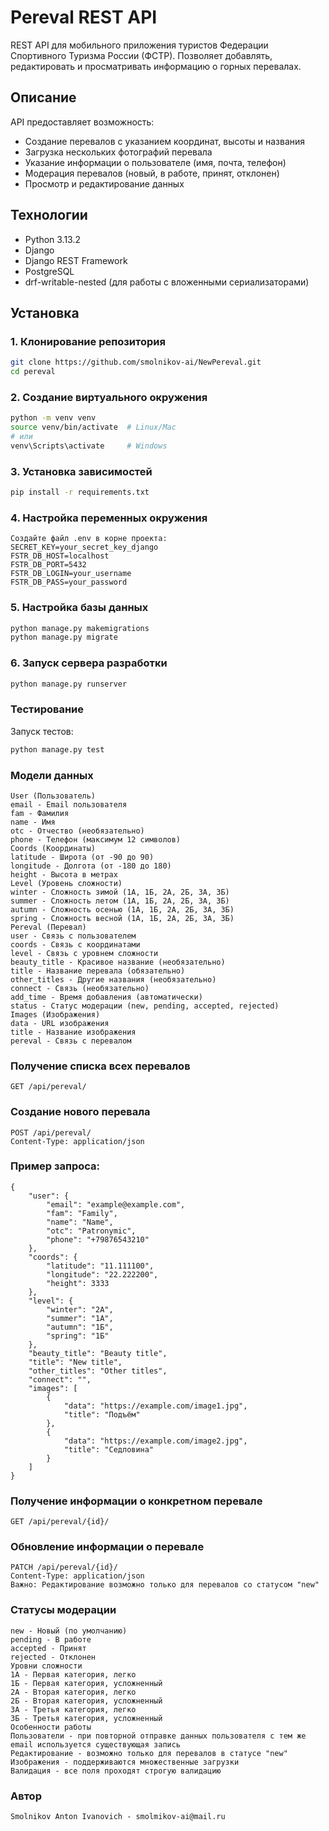 # Pereval REST API

REST API для мобильного приложения туристов Федерации Спортивного Туризма России (ФСТР). Позволяет добавлять, редактировать и просматривать информацию о горных перевалах.

## Описание

API предоставляет возможность:
- Создание перевалов с указанием координат, высоты и названия
- Загрузка нескольких фотографий перевала
- Указание информации о пользователе (имя, почта, телефон)
- Модерация перевалов (новый, в работе, принят, отклонен)
- Просмотр и редактирование данных

## Технологии

- Python 3.13.2
- Django
- Django REST Framework
- PostgreSQL
- drf-writable-nested (для работы с вложенными сериализаторами)

## Установка

### 1. Клонирование репозитория
```bash
git clone https://github.com/smolnikov-ai/NewPereval.git
cd pereval
```

### 2. Создание виртуального окружения
```bash
python -m venv venv
source venv/bin/activate  # Linux/Mac
# или
venv\Scripts\activate     # Windows
```

### 3. Установка зависимостей
```bash
pip install -r requirements.txt
```

### 4. Настройка переменных окружения
```
Создайте файл .env в корне проекта:
SECRET_KEY=your_secret_key_django
FSTR_DB_HOST=localhost
FSTR_DB_PORT=5432
FSTR_DB_LOGIN=your_username
FSTR_DB_PASS=your_password
```

### 5. Настройка базы данных
```bash
python manage.py makemigrations
python manage.py migrate
```

### 6. Запуск сервера разработки
```bash
python manage.py runserver
```

### Тестирование
Запуск тестов:
```bash
python manage.py test
```

### Модели данных
```
User (Пользователь)
email - Email пользователя
fam - Фамилия
name - Имя
otc - Отчество (необязательно)
phone - Телефон (максимум 12 символов)
Coords (Координаты)
latitude - Широта (от -90 до 90)
longitude - Долгота (от -180 до 180)
height - Высота в метрах
Level (Уровень сложности)
winter - Сложность зимой (1А, 1Б, 2А, 2Б, 3А, 3Б)
summer - Сложность летом (1А, 1Б, 2А, 2Б, 3А, 3Б)
autumn - Сложность осенью (1А, 1Б, 2А, 2Б, 3А, 3Б)
spring - Сложность весной (1А, 1Б, 2А, 2Б, 3А, 3Б)
Pereval (Перевал)
user - Связь с пользователем
coords - Связь с координатами
level - Связь с уровнем сложности
beauty_title - Красивое название (необязательно)
title - Название перевала (обязательно)
other_titles - Другие названия (необязательно)
connect - Связь (необязательно)
add_time - Время добавления (автоматически)
status - Статус модерации (new, pending, accepted, rejected)
Images (Изображения)
data - URL изображения
title - Название изображения
pereval - Связь с перевалом
```

### Получение списка всех перевалов
```
GET /api/pereval/
```

### Создание нового перевала
```
POST /api/pereval/
Content-Type: application/json
```

### Пример запроса:
```
{
    "user": {
        "email": "example@example.com",
        "fam": "Family",
        "name": "Name",
        "otc": "Patronymic",
        "phone": "+79876543210"
    },
    "coords": {
        "latitude": "11.111100",
        "longitude": "22.222200",
        "height": 3333
    },
    "level": {
        "winter": "2А",
        "summer": "1А",
        "autumn": "1Б",
        "spring": "1Б"
    },
    "beauty_title": "Beauty title",
    "title": "New title",
    "other_titles": "Other titles",
    "connect": "",
    "images": [
        {
            "data": "https://example.com/image1.jpg",
            "title": "Подъём"
        },
        {
            "data": "https://example.com/image2.jpg",
            "title": "Седловина"
        }
    ]
}
```

### Получение информации о конкретном перевале
```
GET /api/pereval/{id}/
```

### Обновление информации о перевале
```
PATCH /api/pereval/{id}/
Content-Type: application/json
Важно: Редактирование возможно только для перевалов со статусом "new"
```

### Статусы модерации
```
new - Новый (по умолчанию)
pending - В работе
accepted - Принят
rejected - Отклонен
Уровни сложности
1А - Первая категория, легко
1Б - Первая категория, усложненный
2А - Вторая категория, легко
2Б - Вторая категория, усложненный
3А - Третья категория, легко
3Б - Третья категория, усложненный
Особенности работы
Пользователи - при повторной отправке данных пользователя с тем же email используется существующая запись
Редактирование - возможно только для перевалов в статусе "new"
Изображения - поддерживаются множественные загрузки
Валидация - все поля проходят строгую валидацию
```

### Автор
```
Smolnikov Anton Ivanovich - smolmikov-ai@mail.ru
```


